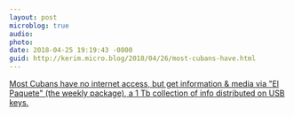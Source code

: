 ```yaml
---
layout: post
microblog: true
audio: 
photo: 
date: 2018-04-25 19:19:43 -0800
guid: http://kerim.micro.blog/2018/04/26/most-cubans-have.html
---
```

[Most Cubans have no internet access, but get information & media via "El Paquete" (the weekly package), a 1 Tb collection of info distributed on USB keys.](https://reddit.com/r/science/comments/8ex7p6/most_cubans_have_no_internet_access_but_get_a/)
